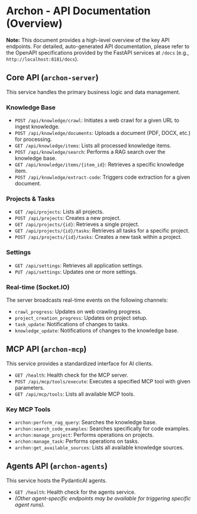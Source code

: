 # Archon - API Documentation (Overview)

**Note:** This document provides a high-level overview of the key API endpoints. For detailed, auto-generated API documentation, please refer to the OpenAPI specifications provided by the FastAPI services at `/docs` (e.g., `http://localhost:8181/docs`).

## Core API (`archon-server`)

This service handles the primary business logic and data management.

### Knowledge Base
*   `POST /api/knowledge/crawl`: Initiates a web crawl for a given URL to ingest knowledge.
*   `POST /api/knowledge/documents`: Uploads a document (PDF, DOCX, etc.) for processing.
*   `GET /api/knowledge/items`: Lists all processed knowledge items.
*   `POST /api/knowledge/search`: Performs a RAG search over the knowledge base.
*   `GET /api/knowledge/items/{item_id}`: Retrieves a specific knowledge item.
*   `POST /api/knowledge/extract-code`: Triggers code extraction for a given document.

### Projects & Tasks
*   `GET /api/projects`: Lists all projects.
*   `POST /api/projects`: Creates a new project.
*   `GET /api/projects/{id}`: Retrieves a single project.
*   `GET /api/projects/{id}/tasks`: Retrieves all tasks for a specific project.
*   `POST /api/projects/{id}/tasks`: Creates a new task within a project.

### Settings
*   `GET /api/settings`: Retrieves all application settings.
*   `PUT /api/settings`: Updates one or more settings.

### Real-time (Socket.IO)
The server broadcasts real-time events on the following channels:
*   `crawl_progress`: Updates on web crawling progress.
*   `project_creation_progress`: Updates on project setup.
*   `task_update`: Notifications of changes to tasks.
*   `knowledge_update`: Notifications of changes to the knowledge base.

## MCP API (`archon-mcp`)

This service provides a standardized interface for AI clients.

*   `GET /health`: Health check for the MCP server.
*   `POST /api/mcp/tools/execute`: Executes a specified MCP tool with given parameters.
*   `GET /api/mcp/tools`: Lists all available MCP tools.

### Key MCP Tools
*   `archon:perform_rag_query`: Searches the knowledge base.
*   `archon:search_code_examples`: Searches specifically for code examples.
*   `archon:manage_project`: Performs operations on projects.
*   `archon:manage_task`: Performs operations on tasks.
*   `archon:get_available_sources`: Lists all available knowledge sources.

## Agents API (`archon-agents`)

This service hosts the PydanticAI agents.

*   `GET /health`: Health check for the agents service.
*   *(Other agent-specific endpoints may be available for triggering specific agent runs).*
